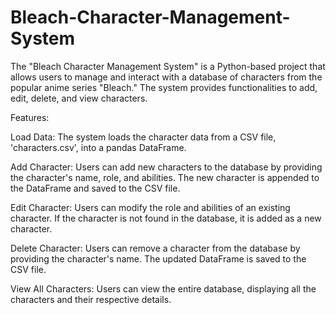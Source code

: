 # Bleach-Character-Management-System

The "Bleach Character Management System" is a Python-based project that allows users to manage and interact with a database of characters from the popular anime series "Bleach." The system provides functionalities to add, edit, delete, and view characters.

Features:

Load Data: The system loads the character data from a CSV file, 'characters.csv', into a pandas DataFrame.

Add Character: Users can add new characters to the database by providing the character's name, role, and abilities. The new character is appended to the DataFrame and saved to the CSV file.

Edit Character: Users can modify the role and abilities of an existing character. If the character is not found in the database, it is added as a new character.

Delete Character: Users can remove a character from the database by providing the character's name. The updated DataFrame is saved to the CSV file.

View All Characters: Users can view the entire database, displaying all the characters and their respective details.
